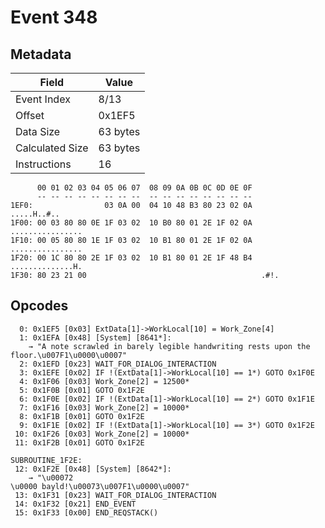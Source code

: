 # Event 348

## Metadata

| Field           | Value    |
|-----------------|----------|
| Event Index     | 8/13     |
| Offset          | 0x1EF5   |
| Data Size       | 63 bytes |
| Calculated Size | 63 bytes |
| Instructions    | 16       |

```
      00 01 02 03 04 05 06 07  08 09 0A 0B 0C 0D 0E 0F
      -- -- -- -- -- -- -- --  -- -- -- -- -- -- -- --
1EF0:                03 0A 00  04 10 48 B3 80 23 02 0A       .....H..#..
1F00: 00 03 80 80 0E 1F 03 02  10 B0 80 01 2E 1F 02 0A  ................
1F10: 00 05 80 80 1E 1F 03 02  10 B1 80 01 2E 1F 02 0A  ................
1F20: 00 1C 80 80 2E 1F 03 02  10 B1 80 01 2E 1F 48 B4  ..............H.
1F30: 80 23 21 00                                       .#!.            
```

## Opcodes

```
  0: 0x1EF5 [0x03] ExtData[1]->WorkLocal[10] = Work_Zone[4]
  1: 0x1EFA [0x48] [System] [8641*]:
    → "A note scrawled in barely legible handwriting rests upon the floor.\u007F1\u0000\u0007"
  2: 0x1EFD [0x23] WAIT_FOR_DIALOG_INTERACTION
  3: 0x1EFE [0x02] IF !(ExtData[1]->WorkLocal[10] == 1*) GOTO 0x1F0E
  4: 0x1F06 [0x03] Work_Zone[2] = 12500*
  5: 0x1F0B [0x01] GOTO 0x1F2E
  6: 0x1F0E [0x02] IF !(ExtData[1]->WorkLocal[10] == 2*) GOTO 0x1F1E
  7: 0x1F16 [0x03] Work_Zone[2] = 10000*
  8: 0x1F1B [0x01] GOTO 0x1F2E
  9: 0x1F1E [0x02] IF !(ExtData[1]->WorkLocal[10] == 3*) GOTO 0x1F2E
 10: 0x1F26 [0x03] Work_Zone[2] = 10000*
 11: 0x1F2B [0x01] GOTO 0x1F2E

SUBROUTINE_1F2E:
 12: 0x1F2E [0x48] [System] [8642*]:
    → "\u00072
\u0000 bayld!\u00073\u007F1\u0000\u0007"
 13: 0x1F31 [0x23] WAIT_FOR_DIALOG_INTERACTION
 14: 0x1F32 [0x21] END_EVENT
 15: 0x1F33 [0x00] END_REQSTACK()
```
